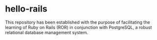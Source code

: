# hello-rails
This repository has been established with the purpose of facilitating the learning of Ruby on Rails (ROR) in conjunction with PostgreSQL, a robust relational database management system.
